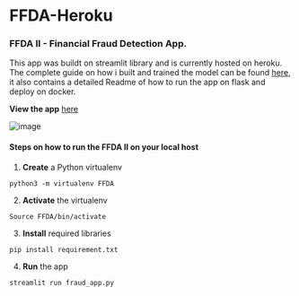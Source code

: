 # FFDA-Heroku
### FFDA II - Financial Fraud Detection App.
This app was buildt on streamlit library and is currently hosted on heroku. The complete guide on how i built and trained the model can be found [here](https://github.com/Josiah-Jovido/Fraud_detection), it also contains a detailed Readme of how to run the app on flask and deploy on docker. 

**View the app** [here](https://ffda.herokuapp.com/)

![image](https://imgur.com/a/735q2PF)

#### Steps on how to run the FFDA II on your local host

1. **Create** a Python virtualenv
```
python3 -m virtualenv FFDA
```
2. **Activate** the virtualenv
```
Source FFDA/bin/activate
```
3. **Install** required libraries
```
pip install requirement.txt
```
4. **Run** the app
```
streamlit run fraud_app.py
```
